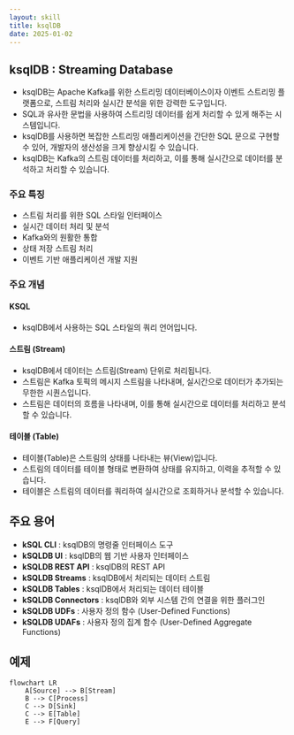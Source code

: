 ```yaml
---
layout: skill
title: ksqlDB
date: 2025-01-02
---
```





## ksqlDB : Streaming Database

- ksqlDB는 Apache Kafka를 위한 스트리밍 데이터베이스이자 이벤트 스트리밍 플랫폼으로, 스트림 처리와 실시간 분석을 위한 강력한 도구입니다.
- SQL과 유사한 문법을 사용하여 스트리밍 데이터를 쉽게 처리할 수 있게 해주는 시스템입니다.
- ksqlDB를 사용하면 복잡한 스트리밍 애플리케이션을 간단한 SQL 문으로 구현할 수 있어, 개발자의 생산성을 크게 향상시킬 수 있습니다.
- ksqlDB는 Kafka의 스트림 데이터를 처리하고, 이를 통해 실시간으로 데이터를 분석하고 처리할 수 있습니다.


### 주요 특징

- 스트림 처리를 위한 SQL 스타일 인터페이스
- 실시간 데이터 처리 및 분석
- Kafka와의 원활한 통합
- 상태 저장 스트림 처리
- 이벤트 기반 애플리케이션 개발 지원


### 주요 개념

#### KSQL

- ksqlDB에서 사용하는 SQL 스타일의 쿼리 언어입니다.


#### 스트림 (Stream)

- ksqlDB에서 데이터는 스트림(Stream) 단위로 처리됩니다.
- 스트림은 Kafka 토픽의 메시지 스트림을 나타내며, 실시간으로 데이터가 추가되는 무한한 시퀀스입니다.
- 스트림은 데이터의 흐름을 나타내며, 이를 통해 실시간으로 데이터를 처리하고 분석할 수 있습니다.

#### 테이블 (Table)

- 테이블(Table)은 스트림의 상태를 나타내는 뷰(View)입니다.
- 스트림의 데이터를 테이블 형태로 변환하여 상태를 유지하고, 이력을 추적할 수 있습니다.
- 테이블은 스트림의 데이터를 쿼리하여 실시간으로 조회하거나 분석할 수 있습니다.


## 주요 용어

- **kSQL CLI** : ksqlDB의 명령줄 인터페이스 도구
- **kSQLDB UI** : ksqlDB의 웹 기반 사용자 인터페이스
- **kSQLDB REST API** : ksqlDB의 REST API
- **kSQLDB Streams** : ksqlDB에서 처리되는 데이터 스트림
- **kSQLDB Tables** : ksqlDB에서 처리되는 데이터 테이블
- **kSQLDB Connectors** : ksqlDB와 외부 시스템 간의 연결을 위한 플러그인
- **kSQLDB UDFs** : 사용자 정의 함수 (User-Defined Functions)
- **kSQLDB UDAFs** : 사용자 정의 집계 함수 (User-Defined Aggregate Functions)




## 예제

```mermaid
flowchart LR
    A[Source] --> B[Stream]
    B --> C[Process]
    C --> D[Sink]
    C --> E[Table]
    E --> F[Query]
```
    
    
